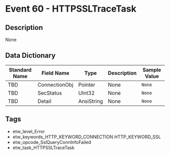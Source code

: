 # Event 60 - HTTPSSLTraceTask

## Description
None

## Data Dictionary
|Standard Name|Field Name|Type|Description|Sample Value|
|---|---|---|---|---|
|TBD|ConnectionObj|Pointer|None|`None`|
|TBD|SecStatus|UInt32|None|`None`|
|TBD|Detail|AnsiString|None|`None`|

## Tags
* etw_level_Error
* etw_keywords_HTTP_KEYWORD_CONNECTION HTTP_KEYWORD_SSL
* etw_opcode_SslQueryConnInfoFailed
* etw_task_HTTPSSLTraceTask